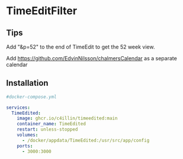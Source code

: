# TimeEditFilter


## Tips
Add "&p=52" to the end of TimeEdit to get the 52 week view.

Add https://github.com/EdvinNilsson/chalmersCalendar as a separate calendar

## Installation
```yml
#docker-compose.yml

services:
  TimeEdited:
    image: ghcr.io/c4illin/timeedited:main
    container_name: TimeEdited
    restart: unless-stopped
    volumes:
      - /docker/appdata/TimeEdited:/usr/src/app/config
    ports:
      - 3000:3000
```
